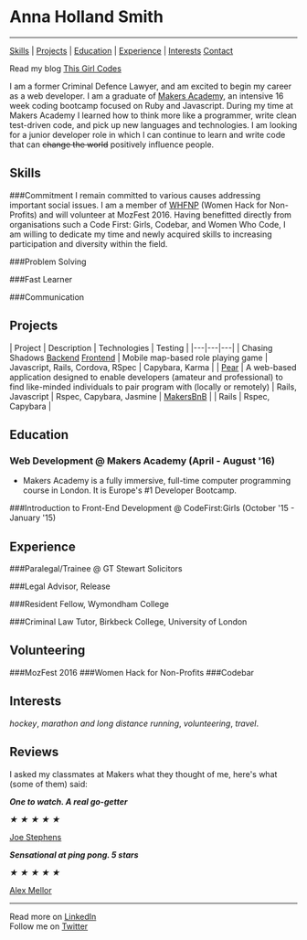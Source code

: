# Anna Holland Smith
----------
[Skills](#skills) | [Projects](#projects) | [Education](#education) | [Experience](#experience) | [Interests](#Interests)  [Contact](#contact)

Read my blog [This Girl Codes](#)

I am a former Criminal Defence Lawyer, and am excited to begin my career as a web developer. I am a graduate of [Makers Academy](http://www.makersacademy.com/), an intensive 16 week coding bootcamp focused on Ruby and Javascript. During my time at Makers Academy I learned how to think more like a programmer, write clean test-driven code, and pick up new languages and technologies. I am looking for a junior developer role in which I can continue to learn and write code that can <strike>change the world</strike> positively influence people.   

Skills
------
###Commitment
I remain committed to various causes addressing important social issues. I am a member of [WHFNP](#http://www.womenhackfornonprofits.com/) (Women Hack for Non-Profits) and will volunteer at MozFest 2016. Having benefitted  directly from organisations such a Code First: Girls, Codebar, and Women Who Code, I am willing to dedicate my time and newly acquired skills to increasing participation and diversity within the field.

###Problem Solving

###Fast Learner

###Communication


Projects
------------
| Project | Description | Technologies | Testing |
|---|---|---|
| Chasing Shadows [Backend](https://github.com/AnnaHollandSmith/chasing_shadows_api_server)  [Frontend](https://github.com/AnnaHollandSmith/chasing_shadows) | Mobile map-based role playing game | Javascript, Rails, Cordova, RSpec | Capybara, Karma |
| [Pear](#https://github.com/AnnaHollandSmith/pear) | A web-based application designed to enable developers (amateur and professional) to find like-minded individuals to pair program with (locally or remotely) | Rails, Javascript | Rspec, Capybara, Jasmine
| [MakersBnB](#https://github.com/AnnaHollandSmith/MakersBnB) | | Rails | Rspec, Capybara |  


Education
---------
### Web Development @ Makers Academy (April - August '16)
- Makers Academy is a fully immersive, full-time computer programming course in London. It is Europe's #1 Developer Bootcamp.

###Introduction to Front-End Development @ CodeFirst:Girls (October '15 - January '15)


Experience
----------

###Paralegal/Trainee @ GT Stewart Solicitors

###Legal Advisor, Release

###Resident Fellow, Wymondham College

###Criminal Law Tutor, Birkbeck College, University of London

Volunteering
-------------
###MozFest 2016
###Women Hack for Non-Profits
###Codebar

Interests
----------
_hockey_, _marathon and long distance running_, _volunteering_, _travel_.  


Reviews
------
I asked my classmates at Makers what they thought of me, here's what (some of them) said:

___One to watch. A real go-getter___
<div class="rating" data-rate="2">
  <i class="star-1">★</i>
  <i class="star-2">★</i>
  <i class="star-3">★</i>
  <i class="star-4">★</i>
  <i class="star-5">★</i>
</div>

[Joe Stephens](https://uk.linkedin.com/in/joe-coram-stephens-01815b47)
<br>

___Sensational at ping pong. 5 stars___  

   <div class="rating" data-rate="2">
    <i class="star-1">★</i>
    <i class="star-2">★</i>
    <i class="star-3">★</i>
    <i class="star-4">★</i>
    <i class="star-5">★</i>
  </div>

  [Alex Mellor](https://uk.linkedin.com/in/alex-mellor-667b7974)
  _________________
  Read more on [LinkedIn](https://uk.linkedin.com/in/anna-holland-smith)    
  Follow me on [Twitter](https://twitter.com/AnnaJS15)  
